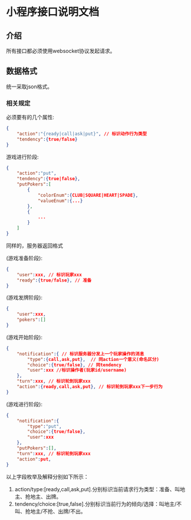 # 小程序接口说明文档

## 介绍

所有接口都必须使用websocket协议发起请求。

## 数据格式

统一采取json格式。

### 相关规定

必须要有的几个属性:

```json
{
    "action":"{ready|call|ask|put}", // 标识动作行为类型 
    "tendency":{true/false}
}
```

游戏进行阶段:

```json
{
    "action":"put",
    "tendency":{true|false},
    "putPokers":[
        {
            "colorEnum":{CLUB|SQUARE|HEART|SPADE},
            "valueEnum":{...}
        },
        {
            ...
        }
    ]
}
```

同样的，服务器返回格式

(游戏准备阶段):

```json
{
    "user":xxx, // 标识玩家xxx
    "ready":{true/false}, // 准备 
}
```

(游戏发牌阶段):

```json
{
    "user":xxx,
    "pokers":[]
}
```

(游戏开始阶段):

```json
{
    "notification":{ // 标识服务器分发上一个玩家操作的消息
        "type":{call,ask,put},  // 同action一个意义(命名区分)
        "choice":{true/false}, // 同tendency
        "user":xxx //标识操作者(玩家id/username)
    },
    "turn":xxx, // 标识轮到玩家xxx
    "action":{ready,call,ask,put}, // 标识轮到玩家xxx下一步行为
}
```

(游戏进行阶段):

```json
{
    "notification":{
        "type":"put",
        "choice":{true/false},
        "user":xxx
    },
    "putPokers":[],
    "turn":xxx, // 标识轮到玩家xxx
    "action":put,
}
```

以上字段枚举及解释分别如下所示：

1. action/type:[ready,call,ask,put].分别标识当前请求行为类型：准备、叫地主、抢地主、出牌。
2. tendency/choice:[true,false].分别标识当前行为的倾向/选择：叫地主/不叫、抢地主/不抢、出牌/不出。
